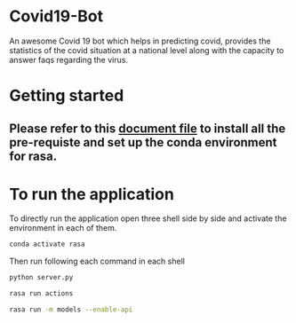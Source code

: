 # Covid19-Bot
An awesome Covid 19 bot which helps in predicting covid, provides the statistics of the covid situation at a national level  along with the capacity to answer faqs regarding the virus. 

# Getting started
## Please refer to this [document file](static/installation.docx) to install all the pre-requiste and set up the conda environment for rasa.

# To run the application
To directly run the application open three shell side by side and activate the environment in each of them.
```bash
conda activate rasa
```

Then run following each command in each shell

```bash
python server.py
```
```bash
rasa run actions
```
```bash
rasa run -m models --enable-api
```





